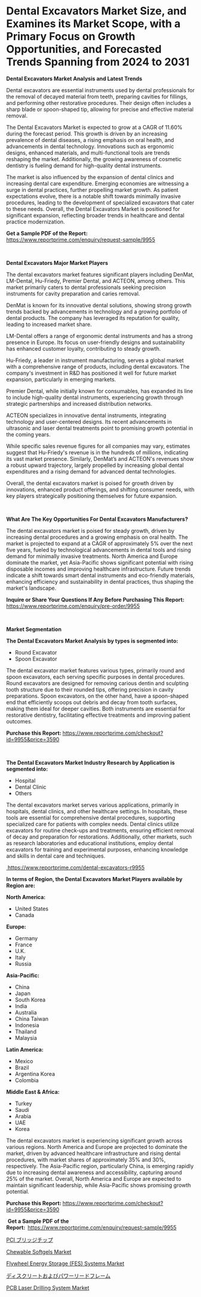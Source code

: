 <p><h1>Dental Excavators Market Size, and Examines its Market Scope, with a Primary Focus on Growth Opportunities, and Forecasted Trends Spanning from 2024 to 2031</h1></p><p><strong>Dental Excavators Market Analysis and Latest Trends</strong></p>
<p><p>Dental excavators are essential instruments used by dental professionals for the removal of decayed material from teeth, preparing cavities for fillings, and performing other restorative procedures. Their design often includes a sharp blade or spoon-shaped tip, allowing for precise and effective material removal.</p><p>The Dental Excavators Market is expected to grow at a CAGR of 11.60% during the forecast period. This growth is driven by an increasing prevalence of dental diseases, a rising emphasis on oral health, and advancements in dental technology. Innovations such as ergonomic designs, enhanced materials, and multi-functional tools are trends reshaping the market. Additionally, the growing awareness of cosmetic dentistry is fueling demand for high-quality dental instruments.</p><p>The market is also influenced by the expansion of dental clinics and increasing dental care expenditure. Emerging economies are witnessing a surge in dental practices, further propelling market growth. As patient expectations evolve, there is a notable shift towards minimally invasive procedures, leading to the development of specialized excavators that cater to these needs. Overall, the Dental Excavators Market is positioned for significant expansion, reflecting broader trends in healthcare and dental practice modernization.</p></p>
<p><strong>Get a Sample PDF of the Report:&nbsp;</strong> <a href="https://www.reportprime.com/enquiry/request-sample/9955">https://www.reportprime.com/enquiry/request-sample/9955</a></p>
<p>&nbsp;</p>
<p><strong>Dental Excavators Major Market Players</strong></p>
<p><p>The dental excavators market features significant players including DenMat, LM-Dental, Hu-Friedy, Premier Dental, and ACTEON, among others. This market primarily caters to dental professionals seeking precision instruments for cavity preparation and caries removal.</p><p>DenMat is known for its innovative dental solutions, showing strong growth trends backed by advancements in technology and a growing portfolio of dental products. The company has leveraged its reputation for quality, leading to increased market share.</p><p>LM-Dental offers a range of ergonomic dental instruments and has a strong presence in Europe. Its focus on user-friendly designs and sustainability has enhanced customer loyalty, contributing to steady growth.</p><p>Hu-Friedy, a leader in instrument manufacturing, serves a global market with a comprehensive range of products, including dental excavators. The company's investment in R&D has positioned it well for future market expansion, particularly in emerging markets.</p><p>Premier Dental, while initially known for consumables, has expanded its line to include high-quality dental instruments, experiencing growth through strategic partnerships and increased distribution networks.</p><p>ACTEON specializes in innovative dental instruments, integrating technology and user-centered designs. Its recent advancements in ultrasonic and laser dental treatments point to promising growth potential in the coming years.</p><p>While specific sales revenue figures for all companies may vary, estimates suggest that Hu-Friedy's revenue is in the hundreds of millions, indicating its vast market presence. Similarly, DenMat’s and ACTEON's revenues show a robust upward trajectory, largely propelled by increasing global dental expenditures and a rising demand for advanced dental technologies.</p><p>Overall, the dental excavators market is poised for growth driven by innovations, enhanced product offerings, and shifting consumer needs, with key players strategically positioning themselves for future expansion.</p></p>
<p>&nbsp;</p>
<p><strong>What Are The Key Opportunities For Dental Excavators Manufacturers?</strong></p>
<p><p>The dental excavators market is poised for steady growth, driven by increasing dental procedures and a growing emphasis on oral health. The market is projected to expand at a CAGR of approximately 5% over the next five years, fueled by technological advancements in dental tools and rising demand for minimally invasive treatments. North America and Europe dominate the market, yet Asia-Pacific shows significant potential with rising disposable incomes and improving healthcare infrastructure. Future trends indicate a shift towards smart dental instruments and eco-friendly materials, enhancing efficiency and sustainability in dental practices, thus shaping the market's landscape.</p></p>
<p><strong>Inquire or Share Your Questions If Any Before Purchasing This Report:</strong> <a href="https://www.reportprime.com/enquiry/pre-order/9955">https://www.reportprime.com/enquiry/pre-order/9955</a></p>
<p>&nbsp;</p>
<p><strong>Market Segmentation</strong></p>
<p><strong>The Dental Excavators Market Analysis by types is segmented into:</strong></p>
<p><ul><li>Round Excavator</li><li>Spoon Excavator</li></ul></p>
<p><p>The dental excavator market features various types, primarily round and spoon excavators, each serving specific purposes in dental procedures. Round excavators are designed for removing carious dentin and sculpting tooth structure due to their rounded tips, offering precision in cavity preparations. Spoon excavators, on the other hand, have a spoon-shaped end that efficiently scoops out debris and decay from tooth surfaces, making them ideal for deeper cavities. Both instruments are essential for restorative dentistry, facilitating effective treatments and improving patient outcomes.</p></p>
<p><strong>Purchase this Report:&nbsp;</strong><a href="https://www.reportprime.com/checkout?id=9955&price=3590">https://www.reportprime.com/checkout?id=9955&price=3590</a></p>
<p>&nbsp;</p>
<p><strong>The Dental Excavators Market Industry Research by Application is segmented into:</strong></p>
<p><ul><li>Hospital</li><li>Dental Clinic</li><li>Others</li></ul></p>
<p><p>The dental excavators market serves various applications, primarily in hospitals, dental clinics, and other healthcare settings. In hospitals, these tools are essential for comprehensive dental procedures, supporting specialized care for patients with complex needs. Dental clinics utilize excavators for routine check-ups and treatments, ensuring efficient removal of decay and preparation for restorations. Additionally, other markets, such as research laboratories and educational institutions, employ dental excavators for training and experimental purposes, enhancing knowledge and skills in dental care and techniques.</p></p>
<p><a href="https://www.reportprime.com/dental-excavators-r9955">&nbsp;https://www.reportprime.com/dental-excavators-r9955</a></p>
<p><strong>In terms of Region, the Dental Excavators Market Players available by Region are:</strong></p>
<p>
    <p> <strong> North America: </strong>
        <ul>
            <li>United States</li>
            <li>Canada</li>
        </ul>
        </p> 
    <p> <strong> Europe: </strong>
        <ul>
            <li>Germany</li>
            <li>France</li>
            <li>U.K.</li>
            <li>Italy</li>
            <li>Russia</li>
        </ul>
        </p> 
    <p> <strong> Asia-Pacific: </strong>
        <ul>
            <li>China</li>
            <li>Japan</li>
            <li>South Korea</li>
            <li>India</li>
            <li>Australia</li>
            <li>China Taiwan</li>
            <li>Indonesia</li>
            <li>Thailand</li>
            <li>Malaysia</li>
        </ul>
        </p> 
    <p> <strong> Latin America: </strong>
        <ul>
            <li>Mexico</li>
            <li>Brazil</li>
            <li>Argentina Korea</li>
            <li>Colombia</li>
        </ul>
        </p> 
    <p> <strong> Middle East & Africa: </strong>
        <ul>
            <li>Turkey</li>
            <li>Saudi</li>
            <li>Arabia</li>
            <li>UAE</li>
            <li>Korea</li>
        </ul>
    </p>
    </p>
<p><p>The dental excavators market is experiencing significant growth across various regions. North America and Europe are projected to dominate the market, driven by advanced healthcare infrastructure and rising dental procedures, with market shares of approximately 35% and 30%, respectively. The Asia-Pacific region, particularly China, is emerging rapidly due to increasing dental awareness and accessibility, capturing around 25% of the market. Overall, North America and Europe are expected to maintain significant leadership, while Asia-Pacific shows promising growth potential.</p></p>
<p><strong>Purchase this Report: </strong><a href="https://www.reportprime.com/checkout?id=9955&price=3590">https://www.reportprime.com/checkout?id=9955&price=3590</a></p>
<p>&nbsp;<strong>Get a Sample PDF of the Report:&nbsp;&nbsp;</strong><a href="https://www.reportprime.com/enquiry/request-sample/9955">https://www.reportprime.com/enquiry/request-sample/9955</a></p>
<p><strong></strong></p>
<p><p><a href="https://medium.com/@burtruozzos0f/pci-bridge-chips-market-%E3%81%AF-%E3%82%B3%E3%82%B9%E3%83%88%E7%AE%A1%E7%90%86%E3%81%A8%E5%8A%B9%E7%8E%87%E5%90%91%E4%B8%8A%E3%82%92%E5%84%AA%E5%85%88%E3%81%97%E3%81%BE%E3%81%99-%E3%81%95%E3%82%89%E3%81%AB-%E5%A0%B1%E5%91%8A%E6%9B%B8%E3%81%AF%E5%B8%82%E5%A0%B4%E3%81%AE%E9%9C%80%E8%A6%81%E9%9D%A2%E3%81%A8%E4%BE%9B%E7%B5%A6%E9%9D%A2%E3%81%AE%E4%B8%A1%E6%96%B9%E3%82%92%E3%82%AB%E3%83%90%E3%83%BC%E3%81%97%E3%81%A6%E3%81%84%E3%81%BE%E3%81%99-pci-bridge-chips-%E5%B8%82%E5%A0%B4%E3%81%AF-6adecb1bfd10">PCI ブリッジチップ</a></p><p><a href="https://www.linkedin.com/pulse/global-chewable-softgels-market-product-type-application-region-ixqzf?trackingId=33Gk2AjES1OjwcRLFa8Vbw%3D%3D">Chewable Softgels Market</a></p><p><a href="https://medium.com/@alaynarohan2014/the-growth-of-the-flywheel-energy-storage-fes-systems-market-has-been-significant-driven-by-03ddffc0c98d">Flywheel Energy Storage (FES) Systems Market</a></p><p><a href="https://medium.com/@burtruozzos0f/discrete-and-power-lead-frames-market-%E3%81%AF-%E3%82%B3%E3%82%B9%E3%83%88%E7%AE%A1%E7%90%86%E3%81%A8%E5%8A%B9%E7%8E%87%E5%90%91%E4%B8%8A%E3%82%92%E5%84%AA%E5%85%88%E3%81%97%E3%81%BE%E3%81%99-%E3%81%95%E3%82%89%E3%81%AB-%E5%A0%B1%E5%91%8A%E6%9B%B8%E3%81%AF%E5%B8%82%E5%A0%B4%E3%81%AE%E9%9C%80%E8%A6%81%E9%9D%A2%E3%81%A8%E4%BE%9B%E7%B5%A6%E9%9D%A2%E3%81%AE%E4%B8%A1%E6%96%B9%E3%82%92%E3%82%AB%E3%83%90%E3%83%BC%E3%81%97%E3%81%A6%E3%81%84%E3%81%BE%E3%81%99-discrete-9399c98466c3?postPublishedType=initial">ディスクリートおよびパワーリードフレーム</a></p><p><a href="https://issuu.com/reportprime-2/docs/pcb-laser-drilling-system-market-si_3ccace0105cebc">PCB Laser Drilling System Market</a></p></p>
